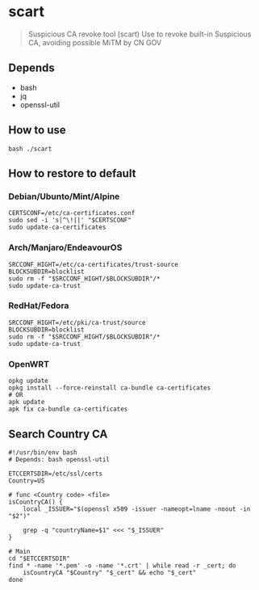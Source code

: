 # scart

> Suspicious CA revoke tool (scart)
 Use to revoke built-in Suspicious CA,
 avoiding possible MiTM by CN GOV

## Depends

- bash
- jq
- openssl-util

## How to use

```shell
bash ./scart
```

## How to restore to default

### Debian/Ubunto/Mint/Alpine

```shell
CERTSCONF=/etc/ca-certificates.conf
sudo sed -i 's|^\!||' "$CERTSCONF"
sudo update-ca-certificates
```

### Arch/Manjaro/EndeavourOS

```shell
SRCCONF_HIGHT=/etc/ca-certificates/trust-source
BLOCKSUBDIR=blocklist
sudo rm -f "$SRCCONF_HIGHT/$BLOCKSUBDIR"/*
sudo update-ca-trust
```

### RedHat/Fedora

```shell
SRCCONF_HIGHT=/etc/pki/ca-trust/source
BLOCKSUBDIR=blocklist
sudo rm -f "$SRCCONF_HIGHT/$BLOCKSUBDIR"/*
sudo update-ca-trust
```

### OpenWRT

```shell
opkg update
opkg install --force-reinstall ca-bundle ca-certificates
# OR
apk update
apk fix ca-bundle ca-certificates
```

## Search Country CA

```shell
#!/usr/bin/env bash
# Depends: bash openssl-util

ETCCERTSDIR=/etc/ssl/certs
Country=US

# func <Country code> <file>
isCountryCA() {
	local _ISSUER="$(openssl x509 -issuer -nameopt=lname -noout -in "$2")"

	grep -q "countryName=$1" <<< "$_ISSUER"
}

# Main
cd "$ETCCERTSDIR"
find * -name '*.pem' -o -name '*.crt' | while read -r _cert; do
	isCountryCA "$Country" "$_cert" && echo "$_cert"
done
```

